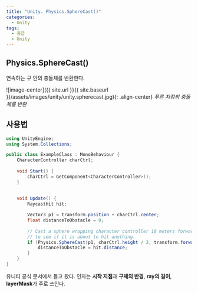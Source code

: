 ```yaml
---
title: "Unity. Physics.SphereCast()"
categories:
  - Unity
tags:
  - 중급
  - Unity
---
```


## Physics.SphereCast()

연속하는 구 안의 충돌체를 반환한다.

![image-center]({{ site.url }}{{ site.baseurl }}/assets/images/unity/unity.spherecast.jpg){: .align-center}
_푸른 지점의 충돌체를 반환_

## 사용법

```c#
using UnityEngine;
using System.Collections;

public class ExampleClass : MonoBehaviour {
	CharacterController charCtrl;
	
	void Start() {
		charCtrl = GetComponent<CharacterController>();
	}
	
	
    void Update() {
        RaycastHit hit;

        Vector3 p1 = transform.position + charCtrl.center;
        float distanceToObstacle = 0;
        
        // Cast a sphere wrapping character controller 10 meters forward
        // to see if it is about to hit anything.
        if (Physics.SphereCast(p1, charCtrl.height / 2, transform.forward, out hit, 10)) {
        	distanceToObstacle = hit.distance;
        }
    }
}
```

유니티 공식 문서에서 들고 왔다. 인자는 **시작 지점**과 **구체의 반경**, **ray의 길이**, **layerMask**가 주로 쓰인다.